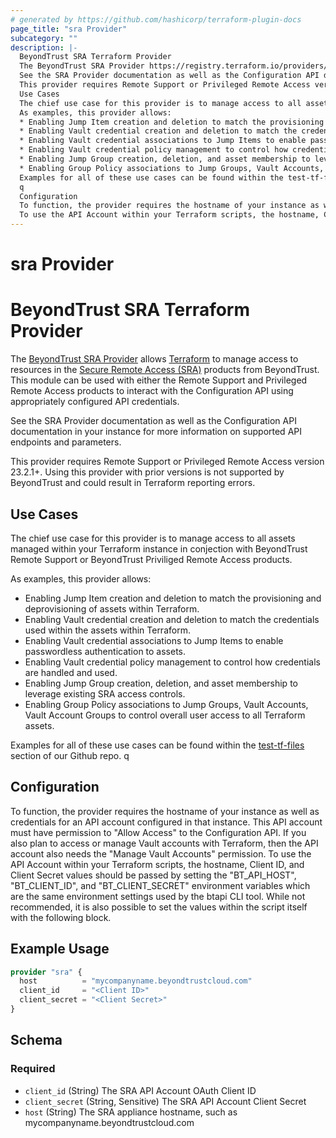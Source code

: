 ```yaml
---
# generated by https://github.com/hashicorp/terraform-plugin-docs
page_title: "sra Provider"
subcategory: ""
description: |-
  BeyondTrust SRA Terraform Provider
  The BeyondTrust SRA Provider https://registry.terraform.io/providers/beyondtrust/sra/latest/docs allows Terraform https://terraform.io to manage access to resources in the Secure Remote Access (SRA) https://www.beyondtrust.com/secure-remote-access products from BeyondTrust.  This module can be used with either the Remote Support and Privileged Remote Access products to interact with the Configuration API using appropriately configured API credentials.
  See the SRA Provider documentation as well as the Configuration API documentation in your instance for more information on supported API endpoints and parameters.
  This provider requires Remote Support or Privileged Remote Access version 23.2.1+. Using this provider with prior versions is not supported by BeyondTrust and could result in Terraform reporting errors.
  Use Cases
  The chief use case for this provider is to manage access to all assets managed within your Terraform instance in conjection with BeyondTrust Remote Support or BeyondTrust Priviliged Remote Access products.
  As examples, this provider allows:
  * Enabling Jump Item creation and deletion to match the provisioning and deprovisioning of assets within Terraform.
  * Enabling Vault credential creation and deletion to match the credentials used within the assets within Terraform.
  * Enabling Vault credential associations to Jump Items to enable passwordless authentication to assets.
  * Enabling Vault credential policy management to control how credentials are handled and used.
  * Enabling Jump Group creation, deletion, and asset membership to leverage existing SRA access controls.
  * Enabling Group Policy associations to Jump Groups, Vault Accounts, Vault Account Groups to control overall user access to all Terraform assets.
  Examples for all of these use cases can be found within the test-tf-files https://github.com/BeyondTrust/terraform-provider-sra/tree/main/test-tf-files section of our Github repo.
  q
  Configuration
  To function, the provider requires the hostname of your instance as well as credentials for an API account configured in that instance. This API account must have permission to "Allow Access" to the Configuration API. If you also plan to access or manage Vault accounts with Terraform, then the API account also needs the "Manage Vault Accounts" permission.
  To use the API Account within your Terraform scripts, the hostname, Client ID, and Client Secret values should be passed by setting the \"BTAPIHOST\", \"BTCLIENTID\", and \"BTCLIENTSECRET\" environment variables which are the same environment settings used by the btapi CLI tool.  While not recommended, it is also possible to set the values within the script itself with the following block.
---
```


# sra Provider

# BeyondTrust SRA Terraform Provider

The [BeyondTrust SRA Provider](https://registry.terraform.io/providers/beyondtrust/sra/latest/docs) allows [Terraform](https://terraform.io) to manage access to resources in the [Secure Remote Access (SRA)](https://www.beyondtrust.com/secure-remote-access) products from BeyondTrust.  This module can be used with either the Remote Support and Privileged Remote Access products to interact with the Configuration API using appropriately configured API credentials.

See the SRA Provider documentation as well as the Configuration API documentation in your instance for more information on supported API endpoints and parameters.

This provider requires Remote Support or Privileged Remote Access version 23.2.1+. Using this provider with prior versions is not supported by BeyondTrust and could result in Terraform reporting errors.

## Use Cases

The chief use case for this provider is to manage access to all assets managed within your Terraform instance in conjection with BeyondTrust Remote Support or BeyondTrust Priviliged Remote Access products.

As examples, this provider allows:
* Enabling Jump Item creation and deletion to match the provisioning and deprovisioning of assets within Terraform.
* Enabling Vault credential creation and deletion to match the credentials used within the assets within Terraform.
* Enabling Vault credential associations to Jump Items to enable passwordless authentication to assets.
* Enabling Vault credential policy management to control how credentials are handled and used.
* Enabling Jump Group creation, deletion, and asset membership to leverage existing SRA access controls.
* Enabling Group Policy associations to Jump Groups, Vault Accounts, Vault Account Groups to control overall user access to all Terraform assets.

Examples for all of these use cases can be found within the [test-tf-files](https://github.com/BeyondTrust/terraform-provider-sra/tree/main/test-tf-files) section of our Github repo.
q
## Configuration

To function, the provider requires the hostname of your instance as well as credentials for an API account configured in that instance. This API account must have permission to "Allow Access" to the Configuration API. If you also plan to access or manage Vault accounts with Terraform, then the API account also needs the "Manage Vault Accounts" permission.
To use the API Account within your Terraform scripts, the hostname, Client ID, and Client Secret values should be passed by setting the \"BT_API_HOST\", \"BT_CLIENT_ID\", and \"BT_CLIENT_SECRET\" environment variables which are the same environment settings used by the btapi CLI tool.  While not recommended, it is also possible to set the values within the script itself with the following block.

## Example Usage

```terraform
provider "sra" {
  host          = "mycompanyname.beyondtrustcloud.com"
  client_id     = "<Client ID>"
  client_secret = "<Client Secret>"
}
```

<!-- schema generated by tfplugindocs -->
## Schema

### Required

- `client_id` (String) The SRA API Account OAuth Client ID
- `client_secret` (String, Sensitive) The SRA API Account Client Secret
- `host` (String) The SRA appliance hostname, such as mycompanyname.beyondtrustcloud.com
